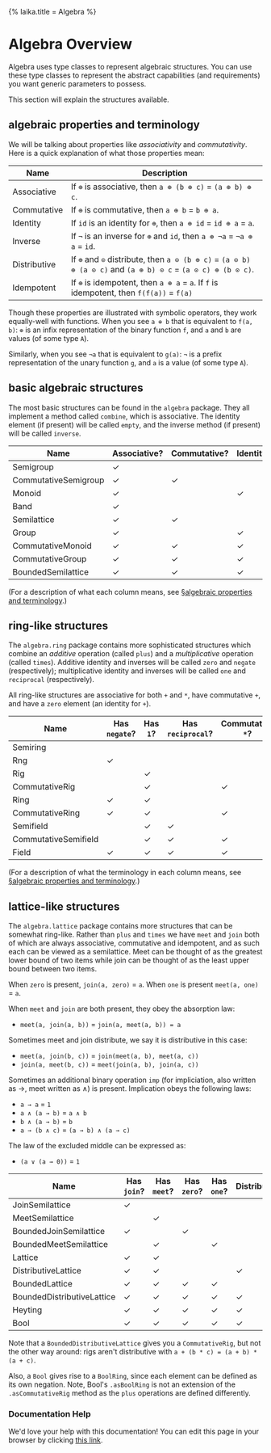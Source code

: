 {% laika.title = Algebra %}

# Algebra Overview

Algebra uses type classes to represent algebraic structures. You can use these type classes to represent the abstract capabilities (and requirements) you want generic parameters to possess.

This section will explain the structures available.

## algebraic properties and terminology

We will be talking about properties like *associativity* and *commutativity*. Here is a quick explanation of what those properties mean:

|Name         |Description                                                                     |
|-------------|--------------------------------------------------------------------------------|
|Associative  | If `⊕` is associative, then `a ⊕ (b ⊕ c)` = `(a ⊕ b) ⊕ c`.                     |
|Commutative  | If `⊕` is commutative, then `a ⊕ b` = `b ⊕ a`.                                 |
|Identity     | If `id` is an identity for `⊕`, then `a ⊕ id` = `id ⊕ a` = `a`.                |
|Inverse      | If `¬` is an inverse for `⊕` and `id`, then `a ⊕ ¬a` = `¬a ⊕ a` = `id`.        |
|Distributive | If `⊕` and `⊙` distribute, then `a ⊙ (b ⊕ c)` = `(a ⊙ b) ⊕ (a ⊙ c)` and `(a ⊕ b) ⊙ c` = `(a ⊙ c) ⊕ (b ⊙ c)`. |
|Idempotent   | If `⊕` is idempotent, then `a ⊕ a` = `a`. If `f` is idempotent, then `f(f(a))` = `f(a)` |

Though these properties are illustrated with symbolic operators, they work equally-well with functions. When you see `a ⊕ b` that is equivalent to `f(a, b)`: `⊕` is an infix representation of the binary function `f`, and `a` and `b` are values (of some type `A`).

Similarly, when you see `¬a` that is equivalent to `g(a)`: `¬` is a prefix representation of the unary function `g`, and `a` is a value (of some type `A`).

## basic algebraic structures

The most basic structures can be found in the `algebra` package. They all implement a method called `combine`, which is associative. The identity element (if present) will be called `empty`, and the inverse method (if present) will be called `inverse`.

|Name                |Associative?|Commutative?|Identity?|Inverse?|Idempotent?|
|--------------------|------------|------------|---------|--------|-----------|
|Semigroup           |           ✓|            |         |        |           |
|CommutativeSemigroup|           ✓|           ✓|         |        |           |
|Monoid              |           ✓|            |        ✓|        |           |
|Band                |           ✓|            |         |        |          ✓|
|Semilattice         |           ✓|           ✓|         |        |          ✓|
|Group               |           ✓|            |        ✓|       ✓|           |
|CommutativeMonoid   |           ✓|           ✓|        ✓|        |           |
|CommutativeGroup    |           ✓|           ✓|        ✓|       ✓|           |
|BoundedSemilattice  |           ✓|           ✓|        ✓|        |          ✓|

(For a description of what each column means, see [§algebraic properties and terminology](#algebraic-properties-and-terminology).)

## ring-like structures

The `algebra.ring` package contains more sophisticated structures which combine an *additive* operation (called `plus`) and a *multiplicative* operation (called `times`). Additive identity and inverses will be called `zero` and `negate` (respectively); multiplicative identity and inverses will be called `one` and `reciprocal` (respectively).

All ring-like structures are associative for both `+` and `*`, have commutative `+`, and have a `zero` element (an identity for `+`).

|Name                |Has `negate`?|Has `1`?|Has `reciprocal`?|Commutative `*`?|
|--------------------|-------------|--------|-----------------|----------------|
|Semiring            |             |        |                 |                |
|Rng                 |            ✓|        |                 |                |
|Rig                 |             |       ✓|                 |                |
|CommutativeRig      |             |       ✓|                 |               ✓|
|Ring                |            ✓|       ✓|                 |                |
|CommutativeRing     |            ✓|       ✓|                 |               ✓|
|Semifield           |             |       ✓|                ✓|                |
|CommutativeSemifield|             |       ✓|                ✓|               ✓|
|Field               |            ✓|       ✓|                ✓|               ✓|


(For a description of what the terminology in each column means, see [§algebraic properties and terminology](#algebraic-properties-and-terminology).)

## lattice-like structures

The `algebra.lattice` package contains more structures that can be somewhat ring-like. Rather than `plus` and `times` we have `meet` and `join` both of which are always associative, commutative and idempotent, and as such each can be viewed as a semilattice. Meet can be thought of as the greatest lower bound of two items while join can be thought of as the least upper bound between two items.

When `zero` is present, `join(a, zero)` = `a`. When `one` is present `meet(a, one)` = `a`.

When `meet` and `join` are both present, they obey the absorption law:

 - `meet(a, join(a, b))` = `join(a, meet(a, b)) = a`

Sometimes meet and join distribute, we say it is distributive in this case:

 - `meet(a, join(b, c))` = `join(meet(a, b), meet(a, c))`
 - `join(a, meet(b, c))` = `meet(join(a, b), join(a, c))`

Sometimes an additional binary operation `imp` (for impliciation, also written as →, meet written as ∧) is present. Implication obeys the following laws:

 - `a → a` = `1`
 - `a ∧ (a → b)` = `a ∧ b`
 - `b ∧ (a → b)` = `b`
 - `a → (b ∧ c)` = `(a → b) ∧ (a → c)`

The law of the excluded middle can be expressed as:

 - `(a ∨ (a → 0))` = `1`

|Name                      |Has `join`?|Has `meet`?|Has `zero`?|Has `one`?|Distributive|Has `imp`?|Excludes middle?|
|--------------------------|-----------|-----------|-----------|----------|------------|----------|----------------|
|JoinSemilattice           |          ✓|           |           |          |            |          |                |
|MeetSemilattice           |           |          ✓|           |          |            |          |                |
|BoundedJoinSemilattice    |          ✓|           |          ✓|          |            |          |                |
|BoundedMeetSemilattice    |           |          ✓|           |         ✓|            |          |                |
|Lattice                   |          ✓|          ✓|           |          |            |          |                |
|DistributiveLattice       |          ✓|          ✓|           |          |           ✓|          |                |
|BoundedLattice            |          ✓|          ✓|          ✓|         ✓|            |          |                |
|BoundedDistributiveLattice|          ✓|          ✓|          ✓|         ✓|           ✓|          |                |
|Heyting                   |          ✓|          ✓|          ✓|         ✓|           ✓|         ✓|                |
|Bool                      |          ✓|          ✓|          ✓|         ✓|           ✓|         ✓|               ✓|

Note that a `BoundedDistributiveLattice` gives you a `CommutativeRig`, but not the other way around: rigs aren't distributive with `a + (b * c) = (a + b) * (a + c)`.

Also, a `Bool` gives rise to a `BoolRing`, since each element can be defined as its own negation. Note, Bool's `.asBoolRing` is not an extension of the `.asCommutativeRig` method as the `plus` operations are defined differently.

### Documentation Help

We'd love your help with this documentation! You can edit this page in your browser by clicking [this link](https://github.com/typelevel/cats/edit/main/docs/algebra.md).
